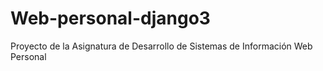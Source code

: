 # Web-personal-django3
Proyecto de la Asignatura de Desarrollo de Sistemas de Información Web Personal
